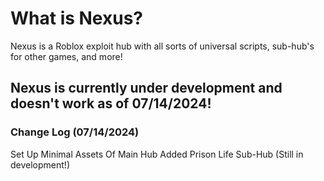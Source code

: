 # What is Nexus?
Nexus is a Roblox exploit hub with all sorts of universal scripts, sub-hub's for other games, and more!

## Nexus is currently under development and doesn't work as of 07/14/2024!

### Change Log (07/14/2024)
Set Up Minimal Assets Of Main Hub
Added Prison Life Sub-Hub (Still in development!)
